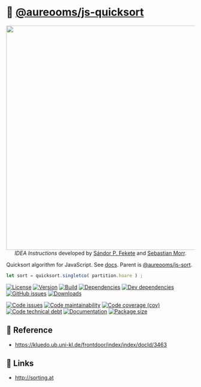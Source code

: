 :rabbit2: [@aureooms/js-quicksort](https://make-github-pseudonymous-again.github.io/js-quicksort)
==

<p align="center">
<a href="https://idea-instructions.com/quick-sort">
<img src="https://idea-instructions.com/quick-sort.png" width="600">
</a><br/>
<i>IDEA Instructions</i>
developed by
<a href="https://www.ibr.cs.tu-bs.de/users/fekete">Sándor P. Fekete</a>
and
<a href="https://morr.cc">Sebastian Morr</a>.
</p>

Quicksort algorithm for JavaScript.
See [docs](https://make-github-pseudonymous-again.github.io/js-quicksort).
Parent is [@aureooms/js-sort](https://github.com/aureooms/js-sort).

```js
let sort = quicksort.singletco( partition.hoare ) ;
```

[![License](https://img.shields.io/github/license/aureooms/js-quicksort.svg)](https://raw.githubusercontent.com/aureooms/js-quicksort/main/LICENSE)
[![Version](https://img.shields.io/npm/v/@aureooms/js-quicksort.svg)](https://www.npmjs.org/package/@aureooms/js-quicksort)
[![Build](https://img.shields.io/travis/aureooms/js-quicksort/main.svg)](https://travis-ci.org/aureooms/js-quicksort/branches)
[![Dependencies](https://img.shields.io/david/aureooms/js-quicksort.svg)](https://david-dm.org/aureooms/js-quicksort)
[![Dev dependencies](https://img.shields.io/david/dev/aureooms/js-quicksort.svg)](https://david-dm.org/aureooms/js-quicksort?type=dev)
[![GitHub issues](https://img.shields.io/github/issues/aureooms/js-quicksort.svg)](https://github.com/aureooms/js-quicksort/issues)
[![Downloads](https://img.shields.io/npm/dm/@aureooms/js-quicksort.svg)](https://www.npmjs.org/package/@aureooms/js-quicksort)

[![Code issues](https://img.shields.io/codeclimate/issues/aureooms/js-quicksort.svg)](https://codeclimate.com/github/aureooms/js-quicksort/issues)
[![Code maintainability](https://img.shields.io/codeclimate/maintainability/aureooms/js-quicksort.svg)](https://codeclimate.com/github/aureooms/js-quicksort/trends/churn)
[![Code coverage (cov)](https://img.shields.io/codecov/c/gh/aureooms/js-quicksort/main.svg)](https://codecov.io/gh/aureooms/js-quicksort)
[![Code technical debt](https://img.shields.io/codeclimate/tech-debt/aureooms/js-quicksort.svg)](https://codeclimate.com/github/aureooms/js-quicksort/trends/technical_debt)
[![Documentation](https://make-github-pseudonymous-again.github.io/js-quicksort/badge.svg)](https://make-github-pseudonymous-again.github.io/js-quicksort/source.html)
[![Package size](https://img.shields.io/bundlephobia/minzip/@aureooms/js-quicksort)](https://bundlephobia.com/result?p=@aureooms/js-quicksort)

## :scroll: Reference

  - https://kluedo.ub.uni-kl.de/frontdoor/index/index/docId/3463

## :link: Links

  - http://sorting.at
